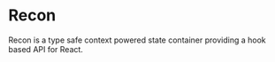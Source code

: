 # Recon
 Recon is a type safe context powered state container providing a hook based API for React.
